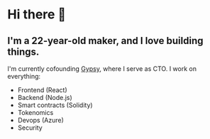 # Hi there 👋
## I'm a 22-year-old maker, and I love building things.

I'm currently cofounding [Gypsy](https://www.gypsy.city/), where I serve as CTO. I work on everything:

- Frontend (React)
- Backend (Node.js)
- Smart contracts (Solidity)
- Tokenomics
- Devops (Azure)
- Security

